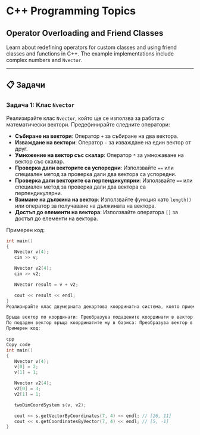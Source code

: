 # C++ Programming Topics

## Operator Overloading and Friend Classes
Learn about redefining operators for custom classes and using friend classes and functions in C++. The example implementations include complex numbers and `Nvector`.

---

## 📋 Задачи

### Задача 1: Клас `Nvector`

Реализирайте клас `Nvector`, който ще се използва за работа с математически вектори. Предефинирайте следните оператори:

- **Събиране на вектори**: Оператор `+` за събиране на два вектора.
- **Изваждане на вектори**: Оператор `-` за изваждане на един вектор от друг.
- **Умножение на вектор със скалар**: Оператор `*` за умножаване на вектор със скалар.
- **Проверка дали векторите са успоредни**: Използвайте `==` или специален метод за проверка дали два вектора са успоредни.
- **Проверка дали векторите са перпендикулярни**: Използвайте `==` или специален метод за проверка дали два вектора са перпендикулярни.
- **Взимане на дължина на вектор**: Използвайте функция като `length()` или оператор за получаване на дължината на вектора.
- **Достъп до елементи на вектора**: Използвайте оператора `[]` за достъп до елементи на вектора.

Примерен код:
```cpp
int main()
{
   Nvector v(4);
   cin >> v;

   Nvector v2(4);
   cin >> v2;

   Nvector result = v + v2;

   cout << result << endl;
}
Реализирайте клас двумерната декартова координатна система, която приема два вектора като базис. Реализирайте следните функции:

Връща вектор по координати: Преобразува подадените координати в вектор в определения базис.
По подаден вектор връща координатите му в базиса: Преобразува вектор в координати в определения базис.
Примерен код:

cpp
Copy code
int main()
{
   Nvector v(4);
   v[0] = 2;
   v[1] = 1;

   Nvector v2(4);
   v2[0] = 3;
   v2[1] = 1;

   twoDimCoordSystem s(v, v2);

   cout << s.getVectorByCoordinates(7, 4) << endl; // [26, 11]
   cout << s.getCoordinatesByVector(7, 4) << endl; // [5, -1]
}

